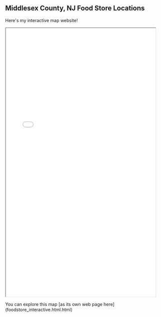 ## Middlesex County, NJ Food Store Locations

Here's my interactive map website!

<iframe src="foodstore_interactive.html" height="855" width="95%"></iframe>

You can explore this map [as its own web page here] (foodstore_interactive.html.html)


